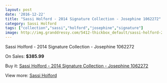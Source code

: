 ```yaml
---
layout: post
date: '2016-12-22'
title: "Sassi Holford - 2014 Signature Collection - Josephine 1062272"
category: Sassi Holford
tags: ["collection","sassi","holford","josephine","signature"]
image: http://img.granddressy.com/5412-thickbox_default/sassi-holford-2014-signature-collection-josephine-1062272.jpg
---
```

Sassi Holford - 2014 Signature Collection - Josephine 1062272

On Sales: **$385.99**
<a href="https://www.granddressy.com/en/sassi-holford/4754-sassi-holford-2014-signature-collection-josephine-1062272.html"><amp-img layout="responsive" width="600" height="600" src="//img.granddressy.com/5412-thickbox_default/sassi-holford-2014-signature-collection-josephine-1062272.jpg" alt="Sassi Holford - 2014 Signature Collection - Josephine 1062272 0" /></a>

Buy it: [Sassi Holford - 2014 Signature Collection - Josephine 1062272](https://www.granddressy.com/en/sassi-holford/4754-sassi-holford-2014-signature-collection-josephine-1062272.html "Sassi Holford - 2014 Signature Collection - Josephine 1062272")

View more: [Sassi Holford](https://www.granddressy.com/en/157-sassi-holford "Sassi Holford")